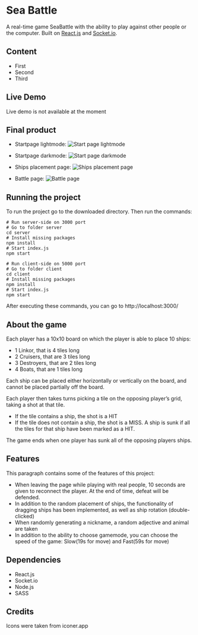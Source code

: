 
# Sea Battle

A real-time game SeaBattle with the ability to play against other people or the computer.
Built on [React.js](https://reactjs.org/) and [Socket.io](https://socket.io/).

## Content
- First
- Second
- Third

## Live Demo
Live demo is not available at the moment
## Final product
- Startpage lightmode:
![](https://sun9-east.userapi.com/sun9-23/s/v1/ig2/3VWoMe1ZvQJgA0tkF7tpffCN-Gi_kWHBy5JkAgJaBOMH507KWkV87GYnTrRg5_Z0rogZWjuKckvPP9l0fMjgTiDq.jpg?size=1918x930&quality=95&type=album "Start page lightmode")

- Startpage darkmode:
![](https://sun9-north.userapi.com/sun9-80/s/v1/ig2/BasdB0MbfeCsr1KphBKqEqFGHP4z3ar_IsmuIgrtSSfncIkARqar6D-Xl52JsjktJERYcW2Ja0CeJowa-U2xvkaQ.jpg?size=1911x920&quality=95&type=album "Start page darkmode")

- Ships placement page:
![](https://sun9-west.userapi.com/sun9-68/s/v1/ig2/jCUxjO4MKKgyvnHoSCYquzt4esWGZEdtPy4QYKJ4ROlNIE5rz7dyL3FDgiqC3Exc7QF0tX4u3ahTAAfTwpY6mhqn.jpg?size=1914x917&quality=95&type=album "Ships placement page")

- Battle page:
![](https://sun9-east.userapi.com/sun9-25/s/v1/ig2/wneNRVCZIsHxVwyIZEqUxQ8gpdCErEaJ-zUfasAZFAg9LfDTNGeFVboCEOlfmABPI8p3_TeNa_SXJ7Yh4qMFqfWn.jpg?size=1913x923&quality=95&type=album "Battle page")

## Running the project
To run the project go to the downloaded directory. Then run the commands:

```
# Run server-side on 3000 port
# Go to folder server
cd server
# Install missing packages
npm install
# Start index.js
npm start 
```
```
# Run client-side on 5000 port
# Go to folder client
cd client
# Install missing packages
npm install
# Start index.js
npm start
```
Аfter executing these commands, you can go to http://localhost:3000/

## About the game

Each player has a 10x10 board on which the player is able to place 10 ships:

- 1 Linkor, that is 4 tiles long
- 2 Cruisers, that are 3 tiles long
- 3 Destroyers, that are 2 tiles long
- 4 Boats, that are 1 tiles long

Each ship can be placed either horizontally or vertically on the board, and cannot be placed partially off the board.

Each player then takes turns picking a tile on the opposing player’s grid, taking a shot at that tile.

- If the tile contains a ship, the shot is a HIT
- If the tile does not contain a ship, the shot is a MISS.
A ship is sunk if all the tiles for that ship have been marked as a HIT.

The game ends when one player has sunk all of the opposing players ships.

## Features

This paragraph contains some of the features of this project:

- When leaving the page while playing with real people, 10 seconds are given to reconnect the player. At the end of time, defeat will be defended.
- In addition to the random placement of ships, the functionality of dragging ships has been implemented, as well as ship rotation (double-clicked)
- When randomly generating a nickname, a random adjective and animal are taken
- In addition to the ability to choose gamemode, you can choose the speed of the game: Slow(19s for move) and Fast(59s for move)

## Dependencies
- React.js
- Socket.io
- Node.js
- SASS

## Credits
Icons were taken from iconer.app
